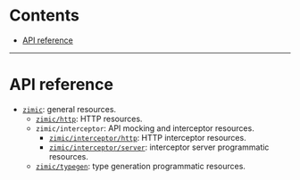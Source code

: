 # Contents <!-- omit from toc -->

- [API reference](#api-reference)

---

# API reference

- [`zimic`](./api-zimic.md): general resources.
  - [`zimic/http`](./api-zimic-http.md): HTTP resources.
  - `zimic/interceptor`: API mocking and interceptor resources.
    - [`zimic/interceptor/http`](./api-zimic-interceptor-http.md): HTTP interceptor resources.
    - [`zimic/interceptor/server`](./api-zimic-interceptor-server.md): interceptor server programmatic resources.
  - [`zimic/typegen`](./api-zimic-typegen.md): type generation programmatic resources.
